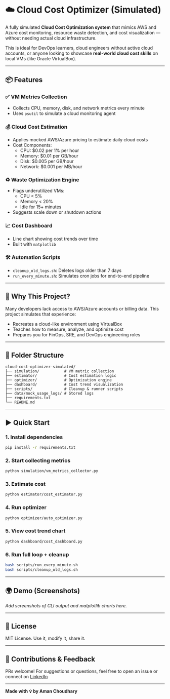 # ☁️ Cloud Cost Optimizer (Simulated)

A fully simulated **Cloud Cost Optimization system** that mimics AWS and Azure cost monitoring, resource waste detection, and cost visualization — without needing actual cloud infrastructure.

This is ideal for DevOps learners, cloud engineers without active cloud accounts, or anyone looking to showcase **real-world cloud cost skills** on local VMs (like Oracle VirtualBox).

---

## 📦 Features

### ✅ VM Metrics Collection
- Collects CPU, memory, disk, and network metrics every minute
- Uses `psutil` to simulate a cloud monitoring agent

### 💰 Cloud Cost Estimation
- Applies mocked AWS/Azure pricing to estimate daily cloud costs
- Cost Components:
  - CPU: $0.02 per 1% per hour
  - Memory: $0.01 per GB/hour
  - Disk: $0.005 per GB/hour
  - Network: $0.001 per MB/hour

### ♻️ Waste Optimization Engine
- Flags underutilized VMs:
  - CPU < 5%
  - Memory < 20%
  - Idle for 15+ minutes
- Suggests scale down or shutdown actions

### 📈 Cost Dashboard
- Line chart showing cost trends over time
- Built with `matplotlib`

### 🛠️ Automation Scripts
- `cleanup_old_logs.sh`: Deletes logs older than 7 days
- `run_every_minute.sh`: Simulates cron jobs for end-to-end pipeline

---

## 🧠 Why This Project?

Many developers lack access to AWS/Azure accounts or billing data. This project simulates that experience:
- Recreates a cloud-like environment using VirtualBox
- Teaches how to measure, analyze, and optimize cost
- Prepares you for FinOps, SRE, and DevOps engineering roles

---

## 📁 Folder Structure
```
cloud-cost-optimizer-simulated/
├── simulation/           # VM metric collection
├── estimator/            # Cost estimation logic
├── optimizer/            # Optimization engine
├── dashboard/            # Cost trend visualization
├── scripts/              # Cleanup & runner scripts
├── data/mock_usage_logs/ # Stored logs
├── requirements.txt
└── README.md
```

---

## ▶️ Quick Start

### 1. Install dependencies
```bash
pip install -r requirements.txt
```

### 2. Start collecting metrics
```bash
python simulation/vm_metrics_collector.py
```

### 3. Estimate cost
```bash
python estimator/cost_estimator.py
```

### 4. Run optimizer
```bash
python optimizer/auto_optimizer.py
```

### 5. View cost trend chart
```bash
python dashboard/cost_dashboard.py
```

### 6. Run full loop + cleanup
```bash
bash scripts/run_every_minute.sh
bash scripts/cleanup_old_logs.sh
```

---

## 🌍 Demo (Screenshots)
*Add screenshots of CLI output and matplotlib charts here.*

---

## 📘 License
MIT License. Use it, modify it, share it.

---

## 🙌 Contributions & Feedback
PRs welcome! For suggestions or questions, feel free to open an issue or connect on [LinkedIn](https://linkedin.com/in/amankc-neo)

---

**Made with 💡 by Aman Choudhary**
